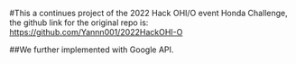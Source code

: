 #This a continues project of the 2022 Hack OHI/O event Honda Challenge, the github link for the original repo is: https://github.com/Yannn001/2022HackOHI-O

##We further implemented with Google API.